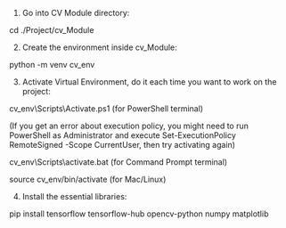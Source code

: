 1. Go into CV Module directory:

cd ./Project/cv_Module

2. Create the environment inside cv_Module:

python -m venv cv_env

3. Activate Virtual Environment, do it each time you want to work on the project:

cv_env\Scripts\Activate.ps1 (for PowerShell terminal)

(If you get an error about execution policy, you might need to run PowerShell as Administrator and execute Set-ExecutionPolicy RemoteSigned -Scope CurrentUser, then try activating again)

cv_env\Scripts\activate.bat (for Command Prompt terminal)

source cv_env/bin/activate (for Mac/Linux)

4. Install the essential libraries:

pip install tensorflow tensorflow-hub opencv-python numpy matplotlib
